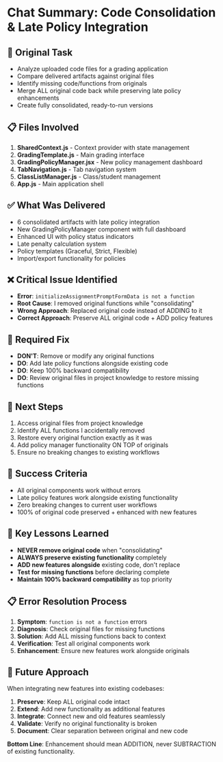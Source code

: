 # Chat Summary: Code Consolidation & Late Policy Integration

## **🎯 Original Task**
- Analyze uploaded code files for a grading application
- Compare delivered artifacts against original files  
- Identify missing code/functions from originals
- Merge ALL original code back while preserving late policy enhancements
- Create fully consolidated, ready-to-run versions

## **📋 Files Involved**
1. **SharedContext.js** - Context provider with state management
2. **GradingTemplate.js** - Main grading interface
3. **GradingPolicyManager.jsx** - New policy management dashboard
4. **TabNavigation.js** - Tab navigation system
5. **ClassListManager.js** - Class/student management
6. **App.js** - Main application shell

## **✅ What Was Delivered**
- 6 consolidated artifacts with late policy integration
- New GradingPolicyManager component with full dashboard
- Enhanced UI with policy status indicators
- Late penalty calculation system
- Policy templates (Graceful, Strict, Flexible)
- Import/export functionality for policies

## **❌ Critical Issue Identified**
- **Error**: `initializeAssignmentPromptFormData is not a function`
- **Root Cause**: I removed original functions while "consolidating" 
- **Wrong Approach**: Replaced original code instead of ADDING to it
- **Correct Approach**: Preserve ALL original code + ADD policy features

## **🔧 Required Fix**
- **DON'T**: Remove or modify any original functions
- **DO**: Add late policy functions alongside existing code
- **DO**: Keep 100% backward compatibility
- **DO**: Review original files in project knowledge to restore missing functions

## **📝 Next Steps**
1. Access original files from project knowledge
2. Identify ALL functions I accidentally removed
3. Restore every original function exactly as it was
4. Add policy manager functionality ON TOP of originals
5. Ensure no breaking changes to existing workflows

## **🎯 Success Criteria**
- All original components work without errors
- Late policy features work alongside existing functionality  
- Zero breaking changes to current user workflows
- 100% of original code preserved + enhanced with new features

## **🚨 Key Lessons Learned**
- **NEVER remove original code** when "consolidating"
- **ALWAYS preserve existing functionality** completely
- **ADD new features alongside** existing code, don't replace
- **Test for missing functions** before declaring complete
- **Maintain 100% backward compatibility** as top priority

## **📋 Error Resolution Process**
1. **Symptom**: `function is not a function` errors
2. **Diagnosis**: Check original files for missing functions
3. **Solution**: Add ALL missing functions back to context
4. **Verification**: Test all original components work
5. **Enhancement**: Ensure new features work alongside originals

## **🔄 Future Approach**
When integrating new features into existing codebases:
1. **Preserve**: Keep ALL original code intact
2. **Extend**: Add new functionality as additional features
3. **Integrate**: Connect new and old features seamlessly
4. **Validate**: Verify no original functionality is broken
5. **Document**: Clear separation between original and new code

**Bottom Line**: Enhancement should mean ADDITION, never SUBTRACTION of existing functionality.